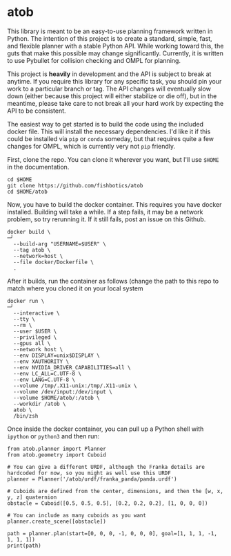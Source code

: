 # atob
This library is meant to be an easy-to-use planning framework written in Python. The intention of this project is to create a standard, simple, fast, and flexible planner with a stable Python API. While working toward this, the guts that make this possible may change significantly. Currently, it is written to use Pybullet for collision checking and OMPL for planning.

This project is __heavily__ in development and the API is subject to break at anytime. If you require this library for any specific task, you should pin your work to a particular branch or tag. The API changes will eventually slow down (either because this project will either stabilize or die off), but in the meantime, please take care to not break all your hard work by expecting the API to be consistent. 

The easiest way to get started is to build the code using the included docker file. This will install the necessary dependencies. I'd like it if this could be installed via `pip` or `conda` someday, but that requires quite a few changes for OMPL, which is currently very not `pip` friendly.

First, clone the repo. You can clone it wherever you want, but I'll use `$HOME` in the documentation.
```
cd $HOME
git clone https://github.com/fishbotics/atob
cd $HOME/atob
```
Now, you have to build the docker container. This requires you have docker installed. Building will take a while. If a step fails, it may be a network problem, so try rerunning it. If it still fails, post an issue on this Github.
```
docker build \                                                                                                                                                                                                                                   ─╯
  --build-arg "USERNAME=$USER" \
  --tag atob \
  --network=host \
  --file docker/Dockerfile \
  .
```
After it builds, run the container as follows (change the path to this repo to
match where you cloned it on your local system
```
docker run \                                                                                                                                                                                                                                     ─╯
  --interactive \
  --tty \
  --rm \
  --user $USER \
  --privileged \
  --gpus all \
  --network host \
  --env DISPLAY=unix$DISPLAY \
  --env XAUTHORITY \
  --env NVIDIA_DRIVER_CAPABILITIES=all \
  --env LC_ALL=C.UTF-8 \
  --env LANG=C.UTF-8 \
  --volume /tmp/.X11-unix:/tmp/.X11-unix \
  --volume /dev/input:/dev/input \
  --volume $HOME/atob/:/atob \
  --workdir /atob \
  atob \
  /bin/zsh
```
Once inside the docker container, you can pull up a Python shell with `ipython` or `python3` and then run:
```
from atob.planner import Planner
from atob.geometry import Cuboid

# You can give a different URDF, although the Franka details are hardcoded for now, so you might as well use this URDF
planner = Planner('/atob/urdf/franka_panda/panda.urdf')

# Cuboids are defined from the center, dimensions, and then the [w, x, y, z] quaternion
obstacle = Cuboid([0.5, 0.5, 0.5], [0.2, 0.2, 0.2], [1, 0, 0, 0])

# You can include as many cuboids as you want
planner.create_scene([obstacle])

path = planner.plan(start=[0, 0, 0, -1, 0, 0, 0], goal=[1, 1, 1, -1, 1, 1, 1])
print(path)
```
